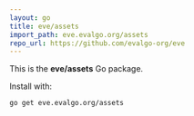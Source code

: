 ```yaml
---
layout: go
title: eve/assets
import_path: eve.evalgo.org/assets
repo_url: https://github.com/evalgo-org/eve
---
```


This is the **eve/assets** Go package.

Install with:

```bash
go get eve.evalgo.org/assets
```